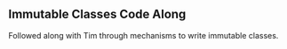 ## Immutable Classes Code Along

Followed along with Tim through mechanisms to write immutable classes.
